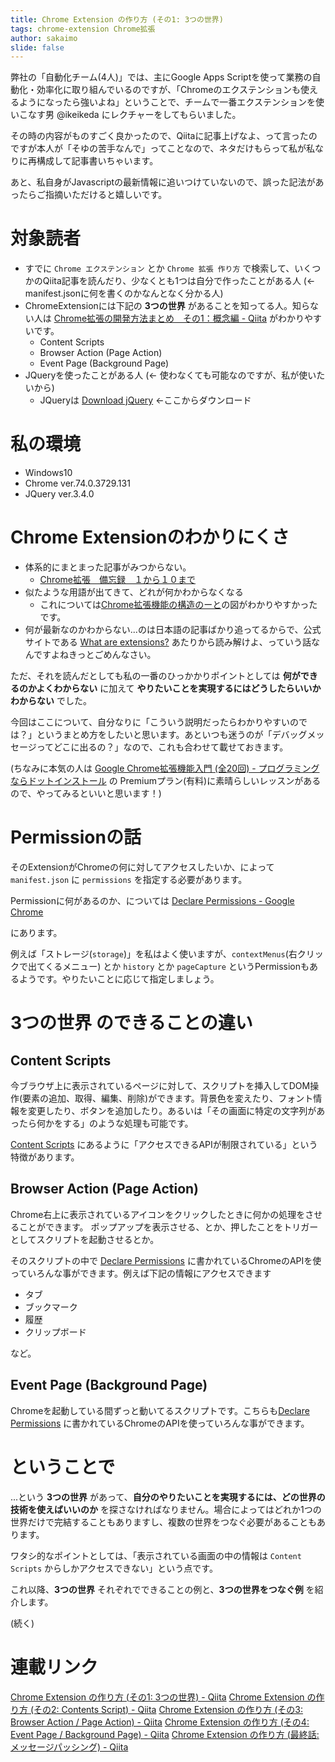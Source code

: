 ```yaml
---
title: Chrome Extension の作り方 (その1: 3つの世界)
tags: chrome-extension Chrome拡張
author: sakaimo
slide: false
---
```

弊社の「自動化チーム(4人)」では、主にGoogle Apps Scriptを使って業務の自動化・効率化に取り組んでいるのですが、「Chromeのエクステンションも使えるようになったら強いよね」ということで、チームで一番エクステンションを使いこなす男 @ikeikeda にレクチャーをしてもらいました。

その時の内容がものすごく良かったので、Qiitaに記事上げなよ、って言ったのですが本人が「そゆの苦手なんで」ってことなので、ネタだけもらって私が私なりに再構成して記事書いちゃいます。

あと、私自身がJavascriptの最新情報に追いつけていないので、誤った記法があったらご指摘いただけると嬉しいです。

# 対象読者

- すでに `Chrome エクステンション` とか `Chrome 拡張 作り方` で検索して、いくつかのQiita記事を読んだり、少なくとも1つは自分で作ったことがある人 (← manifest.jsonに何を書くのかなんとなく分かる人)
- ChromeExtensionには下記の **3つの世界** があることを知ってる人。知らない人は [Chrome拡張の開発方法まとめ　その1：概念編 \- Qiita](https://qiita.com/k7a/items/26d7a22233ecdf48fed8) がわかりやすいです。
    - Content Scripts
    - Browser Action (Page Action)
    - Event Page (Background Page)
- JQueryを使ったことがある人 (← 使わなくても可能なのですが、私が使いたいから)
    - JQueryは [Download jQuery](https://jquery.com/download/) ←ここからダウンロード

# 私の環境

- Windows10
- Chrome ver.74.0.3729.131
- JQuery ver.3.4.0

# Chrome Extensionのわかりにくさ

- 体系的にまとまった記事がみつからない。
    - [Chrome拡張　備忘録　１から１０まで](https://qiita.com/Tachibana446/items/696bb93bd4a23525cbb0)
- 似たような用語が出てきて、どれが何かわからなくなる
    - これについては[Chrome拡張機能の構造のーと](https://qiita.com/nononote/items/66e297aa070f33ae1185)の図がわかりやすかったです。
- 何が最新なのかわからない...のは日本語の記事ばかり追ってるからで、公式サイトである [What are extensions?](https://developer.chrome.com/extensions) あたりから読み解けよ、っていう話なんですよねきっとごめんなさい。

ただ、それを読んだとしても私の一番のひっかかりポイントとしては **何ができるのかよくわからない** に加えて **やりたいことを実現するにはどうしたらいいかわからない** でした。

今回はここについて、自分なりに「こういう説明だったらわかりやすいのでは？」というまとめ方をしたいと思います。あといつも迷うのが「デバッグメッセージってどこに出るの？」なので、これも合わせて載せておきます。

(ちなみに本気の人は [Google Chrome拡張機能入門 \(全20回\) \- プログラミングならドットインストール](https://dotinstall.com/lessons/basic_chrome_v3) の Premiumプラン(有料)に素晴らしいレッスンがあるので、やってみるといいと思います！)


# Permissionの話

そのExtensionがChromeの何に対してアクセスしたいか、によって `manifest.json` に `permissions` を指定する必要があります。

Permissionに何があるのか、については [Declare Permissions \- Google Chrome](https://developer.chrome.com/extensions/declare_permissions)

にあります。

例えば「ストレージ(`storage`)」を私はよく使いますが、`contextMenus`(右クリックで出てくるメニュー) とか `history` とか `pageCapture` というPermissionもあるようです。やりたいことに応じて指定しましょう。


#  3つの世界 のできることの違い

## Content Scripts

今ブラウザ上に表示されているページに対して、スクリプトを挿入してDOM操作(要素の追加、取得、編集、削除)ができます。背景色を変えたり、フォント情報を変更したり、ボタンを追加したり。あるいは「その画面に特定の文字列があったら何かをする」のような処理も可能です。

[Content Scripts](https://developer.chrome.com/extensions/content_scripts) にあるように「アクセスできるAPIが制限されている」という特徴があります。

## Browser Action (Page Action)

Chrome右上に表示されているアイコンをクリックしたときに何かの処理をさせることができます。
ポップアップを表示させる、とか、押したことをトリガーとしてスクリプトを起動させるとか。

そのスクリプトの中で [Declare Permissions](https://developer.chrome.com/extensions/declare_permissions) に書かれているChromeのAPIを使っていろんな事ができます。例えば下記の情報にアクセスできます

- タブ
- ブックマーク
- 履歴
- クリップボード

など。

## Event Page (Background Page)

Chromeを起動している間ずっと動いてるスクリプトです。こちらも[Declare Permissions](https://developer.chrome.com/extensions/declare_permissions) に書かれているChromeのAPIを使っていろんな事ができます。


# ということで

...という **3つの世界** があって、**自分のやりたいことを実現するには、どの世界の技術を使えばいいのか** を探さなければなりません。場合によってはどれか1つの世界だけで完結することもありますし、複数の世界をつなぐ必要があることもあります。

ワタシ的なポイントとしては、「表示されている画面の中の情報は `Content Scripts` からしかアクセスできない」という点です。

これ以降、**3つの世界** それぞれでできることの例と、**3つの世界をつなぐ例** を紹介します。

(続く)


# 連載リンク

[Chrome Extension の作り方 \(その1: 3つの世界\) \- Qiita](https://qiita.com/sakaimo/items/416f36db1aa982d8d00c)
[Chrome Extension の作り方 \(その2: Contents Script\) \- Qiita](https://qiita.com/sakaimo/items/6b7b464de4bdcad18802)
[Chrome Extension の作り方 \(その3: Browser Action / Page Action\) \- Qiita](https://qiita.com/sakaimo/items/129a785146e5873c42a6)
[Chrome Extension の作り方 \(その4: Event Page / Background Page\) \- Qiita](https://qiita.com/sakaimo/items/edd910a770b3d5ba83e3)
[Chrome Extension の作り方 \(最終話: メッセージパッシング\) \- Qiita](https://qiita.com/sakaimo/items/5e41d6b2ad8d7ee04b12)

